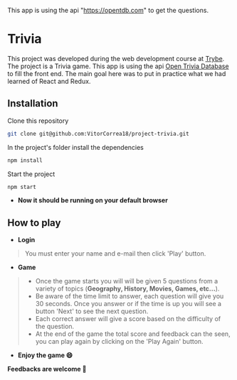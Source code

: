 This app is using the api "https://opentdb.com" to get the questions.

# Trivia

This project was developed during the web development course at [Trybe](https://www.betrybe.com/).
The project is a Trivia game.  This app is using the api [Open Trivia Database](https://opentdb.com/) to fill the front end.
The main goal here was to put in practice what we had learned of React and Redux.


## Installation

Clone this repository
```bash
git clone git@github.com:VitorCorrea18/project-trivia.git
```
In the project's folder install the dependencies
```bash
npm install
```
Start the project
```bash
npm start
```

- <b>Now it should be running on your default browser</b>

## How to play

* <b>Login</b> <br>
> You must enter your name and e-mail then click 'Play' button.
* <b>Game</b> <br>
> - Once the game starts you will will be given 5 questions from a variety of topics (<b>Geography, History, Movies, Games, etc...</b>). <br>
> - Be aware of the time limit to answer, each question will give you 30 seconds. Once you answer or if the time is up
you will see a button 'Next' to see the next question.
> - Each correct answer will give a score based on the difficulty of the question.
> - At the end of the game the total score and feedback can the seen, you can play again by clicking on the 'Play Again' button.
 - <b> Enjoy the game :smile: </b>
 
<b>Feedbacks are welcome :rocket:</b>
